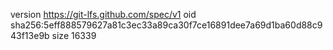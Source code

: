 version https://git-lfs.github.com/spec/v1
oid sha256:5eff888579627a81c3ec33a89ca30f7ce16891dee7a69d1ba60d88c943f13e9b
size 16339
